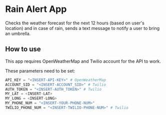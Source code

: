 # Rain Alert App
Checks the weather forecast for the next 12 hours (based on user's location)
and in case of rain, sends a text message to notify a user to bring an umbrella.

## How to use

This app requires OpenWeatherMap and Twilio account for the API to work.

These parameters need to be set:
```python
API_KEY = "<INSERT-API-KEY>" # OpenWeatherMap
ACCOUNT_SID = "<INSERT-ACCOUNT_SID>" # Twilio
AUTH_TOKEN = "<INSERT-AUTH_TOKEN>" # Twilio
MY_LAT = <INSERT-LAT>
MY_LONG = <INSERT-LONG>
MY_PHONE_NUM = "<INSERT-YOUR-PHONE-NUM>"
TWILIO_PHONE_NUM = "<INSERT-TWILIO-PHONE-NUM>" # Twilio
```